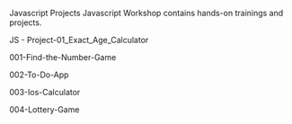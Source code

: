Javascript Projects
Javascript Workshop contains hands-on trainings and projects.

JS - Project-01_Exact_Age_Calculator

001-Find-the-Number-Game

002-To-Do-App

003-Ios-Calculator

004-Lottery-Game
